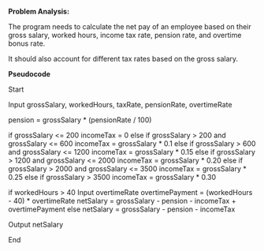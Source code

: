 **Problem Analysis:**

The program needs to calculate the net pay of an employee based on their gross salary, worked hours, income tax rate, pension rate, and overtime bonus rate. 

It should also account for different tax rates based on the gross salary.

**Pseudocode**

Start

Input grossSalary, workedHours, taxRate, pensionRate, overtimeRate

pension = grossSalary * (pensionRate / 100)

if grossSalary <= 200
    incomeTax = 0
else if grossSalary > 200 and grossSalary <= 600
    incomeTax = grossSalary * 0.1
else if grossSalary > 600 and grossSalary <= 1200
    incomeTax = grossSalary * 0.15
else if grossSalary > 1200 and grossSalary <= 2000
    incomeTax = grossSalary * 0.20
else if grossSalary > 2000 and grossSalary <= 3500
    incomeTax = grossSalary * 0.25
else if grossSalary > 3500
    incomeTax = grossSalary * 0.30

if workedHours > 40
    Input overtimeRate
    overtimePayment = (workedHours - 40) * overtimeRate
    netSalary = grossSalary - pension - incomeTax + overtimePayment
else
    netSalary = grossSalary - pension - incomeTax

Output netSalary

End
